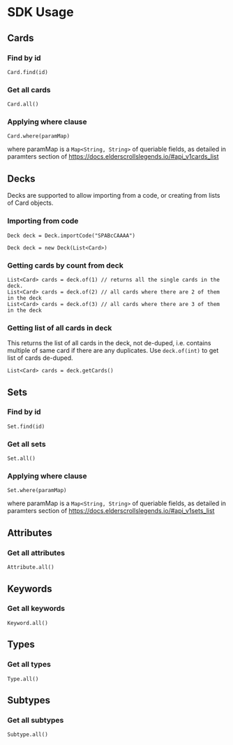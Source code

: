 # SDK Usage

## Cards

### Find by id

    Card.find(id)
    
### Get all cards

    Card.all()

### Applying where clause

    Card.where(paramMap)

where paramMap is a `Map<String, String>` of queriable fields, as detailed in paramters section of
https://docs.elderscrollslegends.io/#api_v1cards_list

## Decks

Decks are supported to allow importing from a code, or creating from lists of Card objects.

### Importing from code

    Deck deck = Deck.importCode("SPABcCAAAA")

    Deck deck = new Deck(List<Card>)

### Getting cards by count from deck

    List<Card> cards = deck.of(1) // returns all the single cards in the deck.
    List<Card> cards = deck.of(2) // all cards where there are 2 of them in the deck
    List<Card> cards = deck.of(3) // all cards where there are 3 of them in the deck

### Getting list of all cards in deck

This returns the list of all cards in the deck, not de-duped, i.e. contains multiple of same card
if there are any duplicates. Use `deck.of(int)` to get list of cards de-duped.

    List<Card> cards = deck.getCards()

## Sets

### Find by id

    Set.find(id)
    
### Get all sets

    Set.all()

### Applying where clause

    Set.where(paramMap)

where paramMap is a `Map<String, String>` of queriable fields, as detailed in paramters section of
https://docs.elderscrollslegends.io/#api_v1sets_list

## Attributes

### Get all attributes

    Attribute.all()

## Keywords

### Get all keywords

    Keyword.all()

## Types

### Get all types

    Type.all()

## Subtypes

### Get all subtypes

    Subtype.all()


